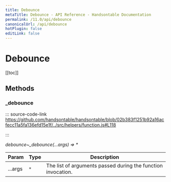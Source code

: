 ```yaml
---
title: Debounce
metaTitle: Debounce - API Reference - Handsontable Documentation
permalink: /11.0/api/debounce
canonicalUrl: /api/debounce
hotPlugin: false
editLink: false
---
```


# Debounce

[[toc]]
## Methods

### _debounce
  
::: source-code-link https://github.com/handsontable/handsontable/blob/02b383f1251b92a16acfecc11a5fa136efd15e1f/../src/helpers/function.js#L118

:::

_debounce~\_debounce(...args) ⇒ \*_


| Param | Type | Description |
| --- | --- | --- |
| ...args | `*` | The list of arguments passed during the function invocation. |


